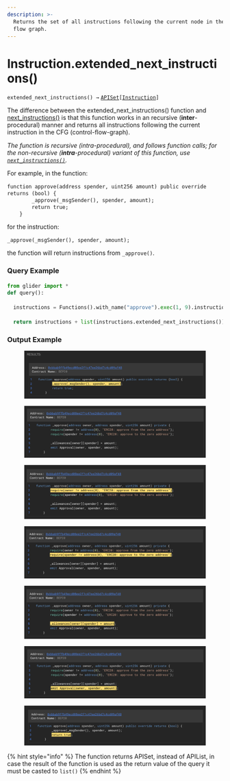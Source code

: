 ```yaml
---
description: >-
  Returns the set of all instructions following the current node in the control
  flow graph.
---
```


# Instruction.extended\_next\_instructions()

`extended_next_instructions() →` [`APISet`](../iterables/apiset.md)`[`[`Instruction`](./)`]`

The difference between the extended\_next\_instructions() function and [next\_instructions()](instruction.next_instructions.md) is that this function works in an recursive (**inter**-procedural) manner and returns all instructions following the current instruction in the CFG (control-flow-graph).

_The function is recursive (intra-procedural), and follows function calls; for the non-recursive (**intra**-procedural) variant of this function, use_ [_`next_instructions()`_](instruction.next_instructions.md)_._



For example, in the function:

```solidity
function approve(address spender, uint256 amount) public override returns (bool) {
        _approve(_msgSender(), spender, amount);
        return true;
    }
```

for the instruction:

```solidity
_approve(_msgSender(), spender, amount);
```

the function will return instructions from `_approve()`.

### Query Example

```python
from glider import *
def query():

  instructions = Functions().with_name("approve").exec(1, 9).instructions().exec(1,1)
  
  return instructions + list(instructions.extended_next_instructions())
```

### Output Example

<figure><img src="../../.gitbook/assets/image (2) (1) (1) (1) (1) (1).png" alt=""><figcaption></figcaption></figure>

<figure><img src="../../.gitbook/assets/image (3) (1) (1) (1).png" alt=""><figcaption></figcaption></figure>

<figure><img src="../../.gitbook/assets/image (4) (1) (1).png" alt=""><figcaption></figcaption></figure>

<figure><img src="../../.gitbook/assets/image (5) (1) (1).png" alt=""><figcaption></figcaption></figure>

<figure><img src="../../.gitbook/assets/image (6) (1) (1).png" alt=""><figcaption></figcaption></figure>

<figure><img src="../../.gitbook/assets/image (7) (1) (1).png" alt=""><figcaption></figcaption></figure>

<figure><img src="../../.gitbook/assets/image (8) (1).png" alt=""><figcaption></figcaption></figure>

{% hint style="info" %}
The function returns APISet, instead of APIList, in case the result of the function is used as the return value of the query it must be casted to `list()`
{% endhint %}
